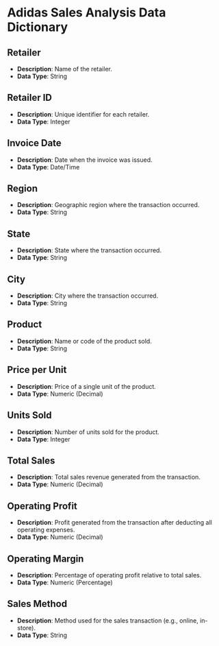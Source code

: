 # Adidas Sales Analysis Data Dictionary

## Retailer
- **Description**: Name of the retailer.
- **Data Type**: String

## Retailer ID
- **Description**: Unique identifier for each retailer.
- **Data Type**: Integer

## Invoice Date
- **Description**: Date when the invoice was issued.
- **Data Type**: Date/Time

## Region
- **Description**: Geographic region where the transaction occurred.
- **Data Type**: String

## State
- **Description**: State where the transaction occurred.
- **Data Type**: String

## City
- **Description**: City where the transaction occurred.
- **Data Type**: String

## Product
- **Description**: Name or code of the product sold.
- **Data Type**: String

## Price per Unit
- **Description**: Price of a single unit of the product.
- **Data Type**: Numeric (Decimal)

## Units Sold
- **Description**: Number of units sold for the product.
- **Data Type**: Integer

## Total Sales
- **Description**: Total sales revenue generated from the transaction.
- **Data Type**: Numeric (Decimal)

## Operating Profit
- **Description**: Profit generated from the transaction after deducting all operating expenses.
- **Data Type**: Numeric (Decimal)

## Operating Margin
- **Description**: Percentage of operating profit relative to total sales.
- **Data Type**: Numeric (Percentage)

## Sales Method
- **Description**: Method used for the sales transaction (e.g., online, in-store).
- **Data Type**: String
